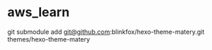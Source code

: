 # aws_learn

git submodule add git@github.com:blinkfox/hexo-theme-matery.git themes/hexo-theme-matery
